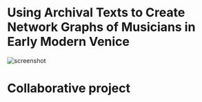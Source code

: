 # Using Archival Texts to Create Network Graphs of Musicians in Early Modern Venice
![screenshot](file:///Users/electron/Desktop/Screen%20Shot%202017-10-08%20at%207.08.16%20PM.jpg)
# Collaborative project
